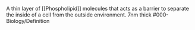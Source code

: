 A thin layer of [[Phospholipid]] molecules that acts as a barrier to separate the inside of a cell from the outside environment. 7nm thick
#000-Biology/Definition 